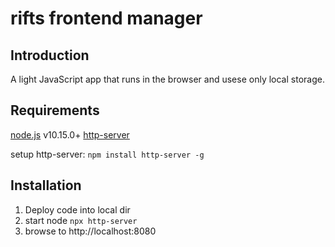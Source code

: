 # rifts frontend manager
## Introduction
A light JavaScript app that runs in the browser and usese only local storage.

## Requirements
[node.js](https://nodejs.org/en/) v10.15.0+
[http-server](https://www.npmjs.com/package/http-server)

setup http-server: 
`npm install http-server -g`

## Installation
1. Deploy code into local dir
2. start node `npx http-server`
3. browse to http://localhost:8080

